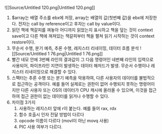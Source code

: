![[Source/Untitled 120.png|Untitled 120.png]]
1. $array는 배열 주소를 ebx에 저장, array는 배열의 값(첫번째 값)을 ebx에 저장한다. 전자는 call by reference이고 후자는 call by value이다.
2. 읽던 책에 책갈피를 껴놓아 어디까지 읽었는지 표시하고 책을 덮는 것이 context save이고 다른 책에 껴져있는 책갈피부터 책을 펼쳐 읽기 시작하는 것이 context restore이다.
3. 무순서 수행, 분기 예측, 추론 수행, 레지스터 리네이밍, 데이터 흐름 분석
![[Source/Untitled 1 76.png|Untitled 1 76.png]]
1. 빨간 네모 안에 3번째 라인의 결과값이 그 다음 명령어인 네번째 라인의 입력으로 사용되어, 파이프라인 지연이 발생하는 데이터 해저드가 발생. 무순서 수행이나 레지스터 리네이밍으로 해결할 수 있다.
2. 스팩터는 추론 수행 또는 분기 예측을 악용하여, 다른 사용자의 데이터를 불법적으로 접근하는 공격이다. 예를 들어 실제로는 권한이 없어 수행되지 못하는 명령어이지만 다른 사용자 또는 OS의 데이터가 CPU 캐시에 올라올 수 있으며, 이것을 접근하여 접근 권한이 없는 데이터를 읽거나 수행할 수 있다.
3. 차이점 3가지
    1. 사용하는 레지스터 앞에 r이 붙는다. 예를 들어 rax, rdx
    2. 함수 호출시 인자 전달 방법이 다르다
    3. opcode 이름이 다르다 (movl이 아닌 movq 사용)
    4. PIC 사용 여부가 다르다.